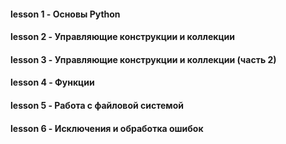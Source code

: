 #### **lesson 1** - Основы Python
#### **lesson 2** - Управляющие конструкции и коллекции
#### **lesson 3** - Управляющие конструкции и коллекции (часть 2)
#### **lesson 4** - Функции
#### **lesson 5** - Работа с файловой системой
#### **lesson 6** - Исключения и обработка ошибок
